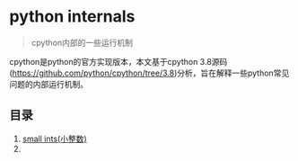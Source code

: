 # python internals

> cpython内部的一些运行机制

cpython是python的官方实现版本，本文基于cpython 3.8源码(https://github.com/python/cpython/tree/3.8)分析，旨在解释一些python常见问题的内部运行机制。

## 目录

1. [small ints(小整数)](small_ints/small_ints.md)
2. 
